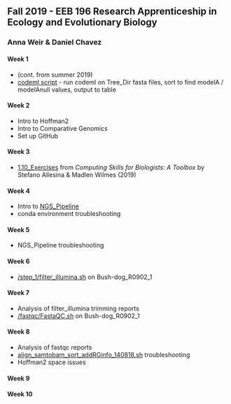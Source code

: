 ## Fall 2019 - EEB 196 Research Apprenticeship in Ecology and Evolutionary Biology
### Anna Weir & Daniel Chavez

#### Week 1   
- (cont. from summer 2019)   
- [codeml script](https://github.com/acw414/EEB_196/blob/master/codeml_gene_script.sh) - run codeml on Tree_Dir fasta files, sort to find modelA / modelAnull values, output to table   
  
#### Week 2  
- Intro to Hoffman2  
- Intro to Comparative Genomics  
- Set up GitHub  
  
#### Week 3  
- [1.10_Exercises](https://github.com/acw414/EEB_196/tree/master/1.10_Exercises) from  *Computing Skills for Biologists: A Toolbox* by Stefano Allesina & Madlen Wilmes (2019)   

#### Week 4  
- Intro to [NGS_Pipeline](https://github.com/dechavezv/NGS_pipeline)   
- conda environment troubleshooting  
  
#### Week 5  
- NGS_Pipeline troubleshooting  
  
#### Week 6  
- [/step_1/filter_illumina.sh](https://github.com/acw414/EEB_196/tree/master/step_1) on Bush-dog_R0902_1  
  
#### Week 7  
- Analysis of filter_illumina trimming reports  
- [/fastqc/FastaQC.sh](https://github.com/acw414/EEB_196/tree/master/fastqc) on Bush-dog_R0902_1  
  
#### Week 8  
- Analysis of fastqc reports  
- [align_samtobam_sort_addRGinfo_140818.sh](https://github.com/acw414/EEB_196/blob/master/align_samtobam_sort_addRGinfo_140818.sh) troubleshooting  
- Hoffman2 space issues  
  
#### Week 9  
    
#### Week 10  
